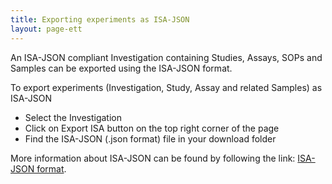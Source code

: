 ```yaml
---
title: Exporting experiments as ISA-JSON
layout: page-ett
---
```


An ISA-JSON compliant Investigation containing Studies, Assays, SOPs and Samples can be exported using the ISA-JSON format.

To export experiments (Investigation, Study, Assay and related Samples) as ISA-JSON
* Select the Investigation
* Click on Export ISA button on the top right corner of the page
* Find the ISA-JSON (.json format) file in your download folder

More information about ISA-JSON can be found by following the link: [ISA-JSON format](https://isa-specs.readthedocs.io/en/latest/isajson.html#).
